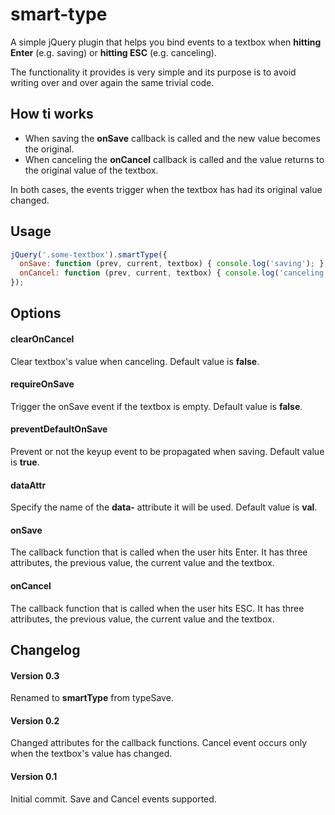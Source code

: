 # smart-type
A simple jQuery plugin that helps you bind events to a textbox when **hitting Enter** (e.g. saving) or **hitting ESC** (e.g. canceling). 

The functionality it provides is very simple and its purpose is to avoid writing over and over again the same trivial code. 


## How ti works

- When saving the **onSave** callback is called and the new value becomes the original. 
- When canceling  the **onCancel** callback is called and the value returns to the original value of the textbox. 

In both cases, the events trigger when the textbox has had its original value changed. 

## Usage
```js
jQuery('.some-textbox').smartType({
  onSave: function (prev, current, textbox) { console.log('saving'); },
  onCancel: function (prev, current, textbox) { console.log('canceling'); }
});
```

## Options

#### clearOnCancel
Clear textbox's value when canceling. Default value is **false**. 

#### requireOnSave
Trigger the onSave event if the textbox is empty. Default value is **false**. 

#### preventDefaultOnSave
Prevent or not the keyup event to be propagated when saving. Default value is **true**. 

#### dataAttr
Specify the name of the **data-** attribute it will be used. Default value is **val**.

#### onSave
The callback function that is called when the user hits Enter. It has three attributes, the previous value, the current value and the textbox.

#### onCancel
The callback function that is called when the user hits ESC. It has three attributes, the previous value, the current value and the textbox.

## Changelog

#### Version 0.3
Renamed to **smartType** from typeSave.  

#### Version 0.2
Changed attributes for the callback functions. 
Cancel event occurs only when the textbox's value has changed.

#### Version 0.1
Initial commit.
Save and Cancel events supported.